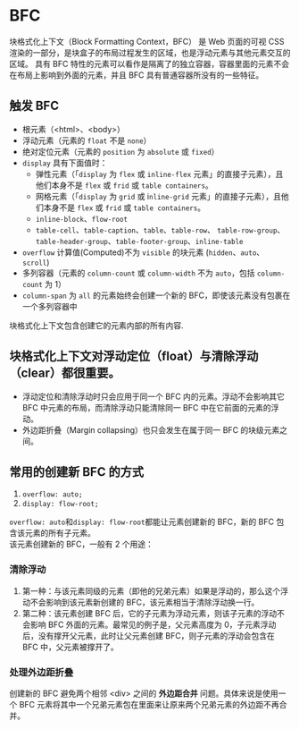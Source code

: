 # BFC

块格式化上下文（Block Formatting Context，BFC） 是 Web 页面的可视 CSS 渲染的一部分，是块盒子的布局过程发生的区域，也是浮动元素与其他元素交互的区域。
具有 BFC 特性的元素可以看作是隔离了的独立容器，容器里面的元素不会在布局上影响到外面的元素，并且 BFC 具有普通容器所没有的一些特征。

## 触发 BFC

- 根元素（\<html\>、\<body\>）
- 浮动元素（元素的 `float` 不是 `none`）
- 绝对定位元素（元素的 `position` 为 `absolute` 或 `fixed`）
- `display` 具有下面值时：
  - 弹性元素（「`display` 为 `flex` 或 `inline-flex` 元素」的直接子元素），且他们本身不是 `flex` 或 `frid` 或 `table containers`。
  - 网格元素（「`display` 为 `grid` 或 i`nline-grid` 元素」的直接子元素），且他们本身不是 `flex` 或 `frid` 或 `table containers`。
  - `inline-block`、`flow-root`
  - `table-cell`、`table-caption`、`table`、`table-row`、 `table-row-group`、`table-header-group`、`table-footer-group`、`inline-table`
- `overflow` 计算值(Computed)不为 `visible` 的块元素 (`hidden`、`auto`、`scroll`)
- 多列容器（元素的 `column-count` 或 `column-width` 不为 `auto`，包括 `column-count` 为 1）
- `column-span` 为 `all` 的元素始终会创建一个新的 BFC，即使该元素没有包裹在一个多列容器中

块格式化上下文包含创建它的元素内部的所有内容.

## 块格式化上下文对浮动定位（float）与清除浮动（clear）都很重要。

- 浮动定位和清除浮动时只会应用于同一个 BFC 内的元素。浮动不会影响其它 BFC 中元素的布局，而清除浮动只能清除同一 BFC 中在它前面的元素的浮动。
- 外边距折叠（Margin collapsing）也只会发生在属于同一 BFC 的块级元素之间。

## 常用的创建新 BFC 的方式

1. `overflow: auto;`
2. `display: flow-root;`

`overflow: auto`和`display: flow-root`都能让元素创建新的 BFC，新的 BFC 包含该元素的所有子元素。  
该元素创建新的 BFC，一般有 2 个用途：

### 清除浮动

1. 第一种：与该元素同级的元素（即他的兄弟元素）如果是浮动的，那么这个浮动不会影响到该元素新创建的 BFC，该元素相当于清除浮动换一行。
2. 第二种：该元素创建 BFC 后，它的子元素为浮动元素，则该子元素的浮动不会影响 BFC 外面的元素。最常见的例子是，父元素高度为 0，子元素浮动后，没有撑开父元素，此时让父元素创建 BFC，则子元素的浮动会包含在 BFC 中，父元素被撑开了。

### 处理外边距折叠

创建新的 BFC 避免两个相邻 \<div\> 之间的 **外边距合并** 问题。具体来说是使用一个 BFC 元素将其中一个兄弟元素包在里面来让原来两个兄弟元素的外边距不再合并。
